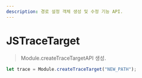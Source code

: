 ```yaml
---
description: 경로 설정 객체 생성 및 수정 기능 API.
---
```


# JSTraceTarget

> Module.createTraceTargetAPI 생성.

```javascript
let trace = Module.createTraceTarget("NEW_PATH");
```
